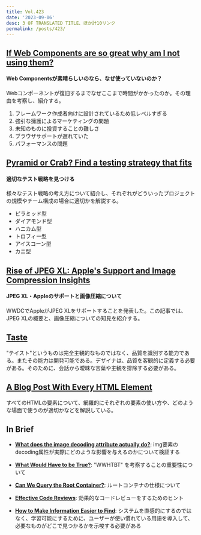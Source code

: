 ```yaml
---
title: Vol.423
date: '2023-09-06'
desc: 3 OF TRANSLATED TITLE、ほか計10リンク
permalink: /posts/423/
---
```



## [If Web Components are so great why am I not using them?](https://daverupert.com/2023/07/why-not-webcomponents/)
#### Web Componentsが素晴らしいのなら、なぜ使っていないのか？

Webコンポーネントが復旧するまでなぜここまで時間がかかったのか。その理由を考察し、紹介する。

1. フレームワーク作成者向けに設計されているため低レベルすぎる
2. 強引な擁護によるマーケティングの問題
3. 未知のものに投資することの難しさ
4. ブラウザサポートが遅れていた
5. パフォーマンスの問題

## [Pyramid or Crab? Find a testing strategy that fits](https://web.dev/ta-strategies/)
#### 適切なテスト戦略を見つける

様々なテスト戦略の考え方について紹介し、それぞれがどういったプロジェクトの規模やチーム構成の場合に適切かを解説する。

- ピラミッド型
- ダイアモンド型
- ハニカム型
- トロフィー型
- アイスコーン型
- カニ型


## [Rise of JPEG XL: Apple's Support and Image Compression Insights](https://cloudinary.com/blog/jpeg-xl-how-it-started-how-its-going)
#### JPEG XL・Appleのサポートと画像圧縮について

WWDCでAppleがJPEG XLをサポートすることを発表した。この記事では、JPEG XLの概要と、画像圧縮についての知見を紹介する。



## [Taste](https://www.doc.cc/articles/taste)

"テイスト"というものは完全主観的なものではなく、品質を識別する能力である。またその能力は開発可能である。デザイナは、品質を客観的に定義する必要がある。そのために、会話から曖昧な言葉や主観を排除する必要がある。






## [A Blog Post With Every HTML Element](https://www.patrickweaver.net/blog/a-blog-post-with-every-html-element/)

すべてのHTMLの要素について、網羅的にそれぞれの要素の使い方や、どのような場面で使うのが適切かなどを解説している。


## In Brief

- **[What does the image decoding attribute actually do?](https://www.tunetheweb.com/blog/what-does-the-image-decoding-attribute-actually-do/)**: img要素のdecoding属性が実際にどのような影響を与えるのかについて検証する

- **[What Would Have to be True?](https://rogermartin.medium.com/what-would-have-to-be-true-83dac5bd2189)**: "WWHTBT" を考察することの重要性について

- **[Can We Query the Root Container?](https://www.oddbird.net/2023/07/05/contain-root/)**: ルートコンテナの仕様について

- **[Effective Code Reviews](https://addyosmani.com/blog/code-reviews/)**: 効果的なコードレビューをするためのヒント

- **[How to Make Information Easier to Find](https://jarango.com/2023/08/07/how-to-make-information-easier-to-find/)**: システムを直感的にするのではなく、学習可能にするために、ユーザーが使い慣れている用語を導入して、必要なものがどこで見つかるかを示唆する必要がある
